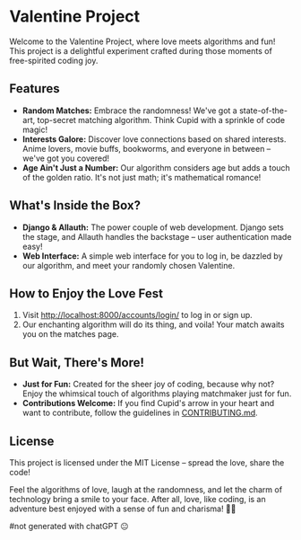 # Valentine Project

Welcome to the Valentine Project, where love meets algorithms and fun! This project is a delightful experiment crafted during those moments of free-spirited coding joy.

## Features

- **Random Matches:** Embrace the randomness! We've got a state-of-the-art, top-secret matching algorithm. Think Cupid with a sprinkle of code magic!
- **Interests Galore:** Discover love connections based on shared interests. Anime lovers, movie buffs, bookworms, and everyone in between – we've got you covered!
- **Age Ain't Just a Number:** Our algorithm considers age but adds a touch of the golden ratio. It's not just math; it's mathematical romance!

## What's Inside the Box?

- **Django & Allauth:** The power couple of web development. Django sets the stage, and Allauth handles the backstage – user authentication made easy!
- **Web Interface:** A simple web interface for you to log in, be dazzled by our algorithm, and meet your randomly chosen Valentine.

## How to Enjoy the Love Fest

1. Visit [http://localhost:8000/accounts/login/](http://localhost:8000/accounts/login/) to log in or sign up.
2. Our enchanting algorithm will do its thing, and voila! Your match awaits you on the matches page.

## But Wait, There's More!

- **Just for Fun:** Created for the sheer joy of coding, because why not? Enjoy the whimsical touch of algorithms playing matchmaker just for fun.
- **Contributions Welcome:** If you find Cupid's arrow in your heart and want to contribute, follow the guidelines in [CONTRIBUTING.md](CONTRIBUTING.md).

## License

This project is licensed under the MIT License – spread the love, share the code!

Feel the algorithms of love, laugh at the randomness, and let the charm of technology bring a smile to your face. After all, love, like coding, is an adventure best enjoyed with a sense of fun and charisma! 💖✨


#not generated with chatGPT 😐